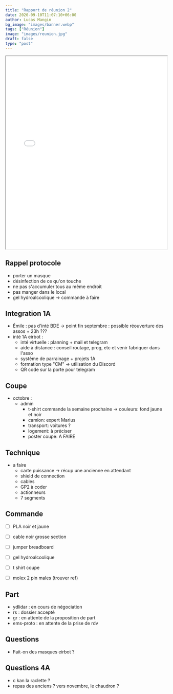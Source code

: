 ```yaml
---
title: "Rapport de réunion 2"
date: 2020-09-10T11:07:10+06:00
author: Lucas Mangin
bg_image: "images/banner.webp"
tags: ["Réunion"]
image: "images/reunion.jpg"
draft: false
type: "post"
---
```


<!------------------------------------------------------------------------------->
<!-- @filename rapport3                                                        -->
<!-- @date jeudi 10 septembre 2020                                              -->
<!-- @author Ptit Lu                                                           -->
<!-- @brief Rapport de la réunion hebdomadaire de EIRBOT                       -->
<!------------------------------------------------------------------------------->


<iframe src="/reu-rentree.pdf" height="600 px" width="100%"></iframe>

## Rappel protocole
  - porter un masque
  - désinfection de ce qu'on touche
  - ne pas s'accumuler tous au même endroit
  - pas manger dans le local
  - gel hydroalcoolique -> commande à faire


## Integration 1A
  - Émile : pas d'inté BDE -> point fin septembre : possible réouverture
    des assos + 23h ???
  - inté 1A eirbot :
    + inté virtuelle : planning + mail et telegram
    + aide à distance : conseil routage, prog, etc et venir fabriquer
      dans l'asso
    + système de parrainage + projets 1A
    + formation type "CM" -> utilisation du Discord
    + QR code sur la porte pour telegram


## Coupe
  - octobre :
    + admin
      - t-shirt commande la semaine prochaine -> couleurs: fond jaune et
        noir
      - camion: expert Marius
      - transport: voitures ?
      - logement: à préciser
      - poster coupe: A FAIRE


## Technique
  - a faire
    + carte puissance -> récup une ancienne en attendant
    + shield de connection
    + cables
    + GP2 à coder
    + actionneurs
    + 7 segments


## Commande
  - [ ] PLA noir et jaune
  - [ ] cable noir grosse section
  - [ ] jumper breadboard
  - [ ] gel hydroalcoolique
  - [ ] t shirt coupe
  - [ ] molex 2 pin males (trouver ref)


## Part
  - ydlidar : en cours de négociation
  - rs : dossier accepté
  - gr : en attente de la proposition de part
  - ems-proto : en attente de la prise de rdv


## Questions
  - Fait-on des masques eirbot ?


## Questions 4A
  - c kan la raclette ?
  - repas des anciens ? vers novembre, le chaudron ?


